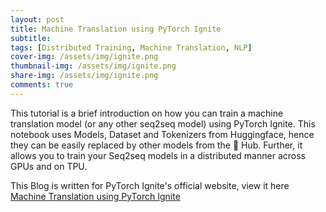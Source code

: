 ```yaml
---
layout: post
title: Machine Translation using PyTorch Ignite
subtitle:
tags: [Distributed Training, Machine Translation, NLP]
cover-img: /assets/img/ignite.png
thumbnail-img: /assets/img/ignite.png
share-img: /assets/img/ignite.png
comments: true
---
```


This tutorial is a brief introduction on how you can train a machine translation model (or any other seq2seq model) using PyTorch Ignite. This notebook uses Models, Dataset and Tokenizers from Huggingface, hence they can be easily replaced by other models from the 🤗 Hub. Further, it allows you to train your Seq2seq models in a distributed manner across GPUs and on TPU.

This Blog is written for PyTorch Ignite's official website, view it here [Machine Translation using PyTorch Ignite](https://pytorch-ignite.ai/tutorials/intermediate/02-machine_translation_using_pytorch_ignite/)
